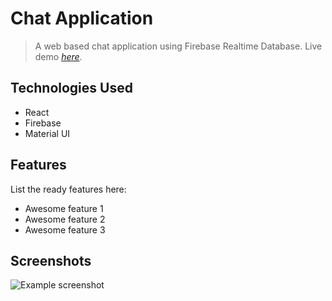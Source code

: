 # Chat Application
> A web based chat application using Firebase Realtime Database.
> Live demo [_here_](https://www.example.com).

## Technologies Used
- React
- Firebase
- Material UI


## Features
List the ready features here:
- Awesome feature 1
- Awesome feature 2
- Awesome feature 3


## Screenshots
![Example screenshot](./img/screenshot.png)

